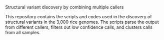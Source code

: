 Structural variant discovery by combining multiple callers

This repository contains the scripts and codes used in the discovery of structural variants in the 3,000 rice genomes. 
The scripts parse the output from different callers, filters out low confidence calls, and clusters calls from all samples. 
